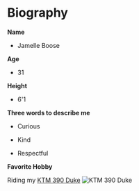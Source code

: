Biography
===

__Name__

- Jamelle Boose

__Age__

- 31

__Height__

- 6'1


__Three words to describe me__

- Curious

- Kind

- Respectful

__Favorite Hobby__

Riding my [KTM 390 Duke](https://www.ktm.com/us/naked/390-duke/) ![KTM 390 Duke](https://cdp.azureedge.net/products-private/prod/7bab67a8-c526-4a41-9c9b-a1bc19de2306/497f2f1f-03d5-4e1d-a079-da010a135f1e/00000000-0000-0000-0000-000000000000/11b459a7-c8d2-45b0-903f-a8250155d045/3b88c3e8-dec9-4137-bd2a-a93f0105b821/6000000004.jpg)